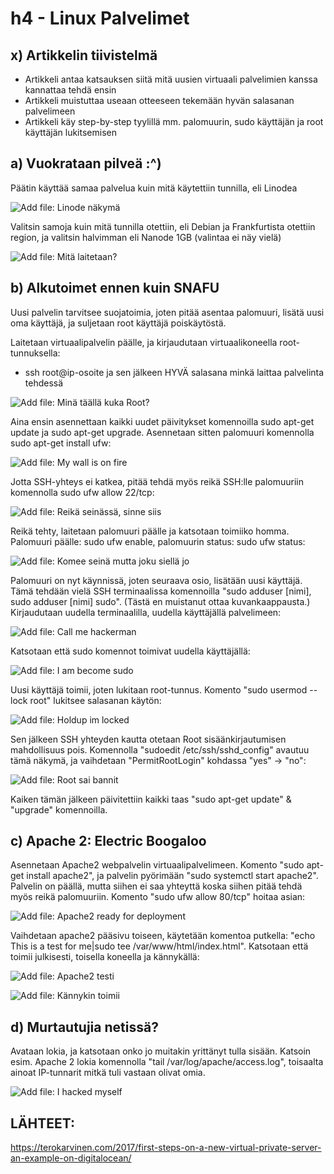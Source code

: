 # h4 - Linux Palvelimet 

## x) Artikkelin tiivistelmä

- Artikkeli antaa katsauksen siitä mitä uusien virtuaali palvelimien kanssa kannattaa tehdä ensin
- Artikkeli muistuttaa useaan otteeseen tekemään hyvän salasanan palvelimeen
- Artikkeli käy step-by-step tyylillä mm. palomuurin, sudo käyttäjän ja root käyttäjän lukitsemisen

## a) Vuokrataan pilveä :^)

Päätin käyttää samaa palvelua kuin mitä käytettiin tunnilla, eli Linodea

![Add file: Linode näkymä](linodekuva.png)

Valitsin samoja kuin mitä tunnilla otettiin, eli Debian ja Frankfurtista otettiin region, ja valitsin halvimman eli Nanode 1GB (valintaa ei näy vielä)

![Add file: Mitä laitetaan?](linodevalikko.png)

## b) Alkutoimet ennen kuin SNAFU

Uusi palvelin tarvitsee suojatoimia, joten pitää asentaa palomuuri, lisätä uusi oma käyttäjä, ja suljetaan root käyttäjä poiskäytöstä.

Laitetaan virtuaalipalvelin päälle, ja kirjaudutaan virtuaalikoneella root-tunnuksella:
- ssh root@ip-osoite ja sen jälkeen HYVÄ salasana minkä laittaa palvelinta tehdessä

![Add file: Minä täällä kuka Root?](roottiinsisaan.png)

Aina ensin asennettaan kaikki uudet päivitykset komennoilla sudo apt-get update ja sudo apt-get upgrade.
Asennetaan sitten palomuuri komennolla sudo apt-get install ufw:

![Add file: My wall is on fire](roottiinpalomuuri.png)

Jotta SSH-yhteys ei katkea, pitää tehdä myös reikä SSH:lle palomuuriin komennolla sudo ufw allow 22/tcp:

![Add file: Reikä seinässä, sinne siis](palomuuriinreikassh.png)

Reikä tehty, laitetaan palomuuri päälle ja katsotaan toimiiko homma. Palomuuri päälle: sudo ufw enable, palomuurin status: sudo ufw status:

![Add file: Komee seinä mutta joku siellä jo](palomuurinstatus.png)

Palomuuri on nyt käynnissä, joten seuraava osio, lisätään uusi käyttäjä. Tämä tehdään vielä SSH terminaalissa komennoilla "sudo adduser [nimi], sudo adduser [nimi] sudo". (Tästä en muistanut ottaa kuvankaappausta.)
Kirjaudutaan uudella terminaalilla, uudella käyttäjällä palvelimeen:

![Add file: Call me hackerman](tehtiinuuskayttaja.png)

Katsotaan että sudo komennot toimivat uudella käyttäjällä:

![Add file: I am become sudo](katottiinettasudotoimii.png)

Uusi käyttäjä toimii, joten lukitaan root-tunnus. Komento "sudo usermod --lock root" lukitsee salasanan käytön:

![Add file: Holdup im locked](lukitaanroot.png)

Sen jälkeen SSH yhteyden kautta otetaan Root sisäänkirjautumisen mahdollisuus pois. Komennolla "sudoedit /etc/ssh/sshd_config" avautuu tämä näkymä, ja vaihdetaan "PermitRootLogin" kohdassa "yes" -> "no":

![Add file: Root sai bannit](rootsaibannit.png)


Kaiken tämän jälkeen päivitettiin kaikki taas "sudo apt-get update" & "upgrade" komennoilla.

## c) Apache 2: Electric Boogaloo

Asennetaan Apache2 webpalvelin virtuaalipalvelimeen. Komento "sudo apt-get install apache2", ja palvelin pyörimään "sudo systemctl start apache2". 
Palvelin on päällä, mutta siihen ei saa yhteyttä koska siihen pitää tehdä myös reikä palomuuriin. Komento "sudo ufw allow 80/tcp" hoitaa asian:

![Add file: Apache2 ready for deployment](tehtiinapache2.png)

Vaihdetaan apache2 pääsivu toiseen, käytetään komentoa putkella: "echo This is a test for me|sudo tee /var/www/html/index.html". Katsotaan että toimii julkisesti, toisella koneella ja kännykällä:

![Add file: Apache2 testi](testattiinapache2.png)

![Add file: Kännykin toimii](kannykkatesti.jpg)

## d) Murtautujia netissä?

Avataan lokia, ja katsotaan onko jo muitakin yrittänyt tulla sisään. Katsoin esim. Apache 2 lokia komennolla "tail /var/log/apache/access.log", toisaalta ainoat IP-tunnarit mitkä tuli vastaan olivat omia.

![Add file: I hacked myself](katottiinlokeja.png)


## LÄHTEET:
https://terokarvinen.com/2017/first-steps-on-a-new-virtual-private-server-an-example-on-digitalocean/
